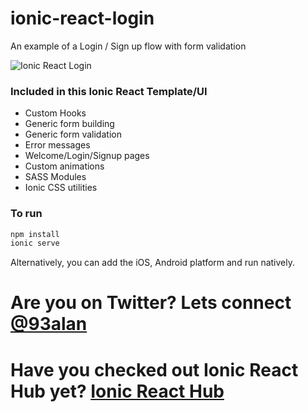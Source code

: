 # ionic-react-login
An example of a Login / Sign up flow with form validation

![Ionic React Login](https://repository-images.githubusercontent.com/360816708/f0c0ad80-a420-11eb-9bb9-0731974f863e)

### Included in this Ionic React Template/UI
* Custom Hooks
* Generic form building
* Generic form validation
* Error messages
* Welcome/Login/Signup pages
* Custom animations
* SASS Modules
* Ionic CSS utilities

### To run

```javascript
npm install
ionic serve
```

Alternatively, you can add the iOS, Android platform and run natively.

# Are you on Twitter? Lets connect [@93alan](https://twitter.com/93alan)
# Have you checked out Ionic React Hub yet? [Ionic React Hub](https://ionicreacthub.com)
